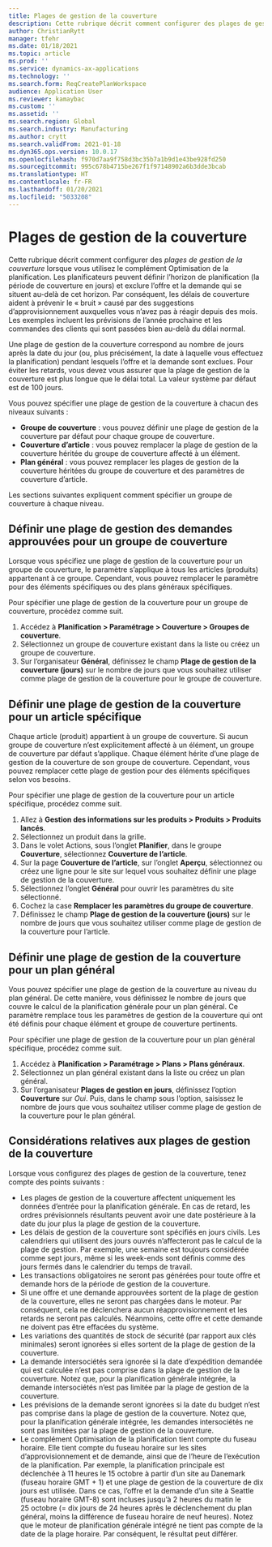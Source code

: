 ```yaml
---
title: Plages de gestion de la couverture
description: Cette rubrique décrit comment configurer des plages de gestion de la couverture lorsque vous utilisez le complément Optimisation de la planification. Une plage de gestion de la couverture indique votre horizon de planification et votre limite.
author: ChristianRytt
manager: tfehr
ms.date: 01/18/2021
ms.topic: article
ms.prod: ''
ms.service: dynamics-ax-applications
ms.technology: ''
ms.search.form: ReqCreatePlanWorkspace
audience: Application User
ms.reviewer: kamaybac
ms.custom: ''
ms.assetid: ''
ms.search.region: Global
ms.search.industry: Manufacturing
ms.author: crytt
ms.search.validFrom: 2021-01-18
ms.dyn365.ops.version: 10.0.17
ms.openlocfilehash: f970d7aa9f758d3bc35b7a1b9d1e43be928fd250
ms.sourcegitcommit: 995c678b4715be267f1f97148902a6b3dde3bcab
ms.translationtype: HT
ms.contentlocale: fr-FR
ms.lasthandoff: 01/20/2021
ms.locfileid: "5033208"
---
```

# <a name="coverage-time-fences"></a>Plages de gestion de la couverture

Cette rubrique décrit comment configurer des *plages de gestion de la couverture* lorsque vous utilisez le complément Optimisation de la planification. Les planificateurs peuvent définir l’horizon de planification (la période de couverture en jours) et exclure l’offre et la demande qui se situent au-delà de cet horizon. Par conséquent, les délais de couverture aident à prévenir le « bruit » causé par des suggestions d’approvisionnement auxquelles vous n’avez pas à réagir depuis des mois. Les exemples incluent les prévisions de l’année prochaine et les commandes des clients qui sont passées bien au-delà du délai normal.

Une plage de gestion de la couverture correspond au nombre de jours après la date du jour (ou, plus précisément, la date à laquelle vous effectuez la planification) pendant lesquels l’offre et la demande sont exclues. Pour éviter les retards, vous devez vous assurer que la plage de gestion de la couverture est plus longue que le délai total. La valeur système par défaut est de 100 jours.

Vous pouvez spécifier une plage de gestion de la couverture à chacun des niveaux suivants :

- **Groupe de couverture** : vous pouvez définir une plage de gestion de la couverture par défaut pour chaque groupe de couverture.
- **Couverture d’article** : vous pouvez remplacer la plage de gestion de la couverture héritée du groupe de couverture affecté à un élément.
- **Plan général** : vous pouvez remplacer les plages de gestion de la couverture héritées du groupe de couverture et des paramètres de couverture d’article.

Les sections suivantes expliquent comment spécifier un groupe de couverture à chaque niveau.

## <a name="set-a-coverage-time-fence-for-a-coverage-group"></a>Définir une plage de gestion des demandes approuvées pour un groupe de couverture

Lorsque vous spécifiez une plage de gestion de la couverture pour un groupe de couverture, le paramètre s’applique à tous les articles (produits) appartenant à ce groupe. Cependant, vous pouvez remplacer le paramètre pour des éléments spécifiques ou des plans généraux spécifiques.

Pour spécifier une plage de gestion de la couverture pour un groupe de couverture, procédez comme suit.

1. Accédez à **Planification \> Paramétrage \> Couverture \> Groupes de couverture**.
1. Sélectionnez un groupe de couverture existant dans la liste ou créez un groupe de couverture.
1. Sur l’organisateur **Général**, définissez le champ **Plage de gestion de la couverture (jours)** sur le nombre de jours que vous souhaitez utiliser comme plage de gestion de la couverture pour le groupe de couverture.

## <a name="set-a-coverage-time-fence-for-a-specific-item"></a>Définir une plage de gestion de la couverture pour un article spécifique

Chaque article (produit) appartient à un groupe de couverture. Si aucun groupe de couverture n’est explicitement affecté à un élément, un groupe de couverture par défaut s’applique. Chaque élément hérite d’une plage de gestion de la couverture de son groupe de couverture. Cependant, vous pouvez remplacer cette plage de gestion pour des éléments spécifiques selon vos besoins.

Pour spécifier une plage de gestion de la couverture pour un article spécifique, procédez comme suit.

1. Allez à **Gestion des informations sur les produits \> Produits \> Produits lancés**.
1. Sélectionnez un produit dans la grille.
1. Dans le volet Actions, sous l’onglet **Planifier**, dans le groupe **Couverture**, sélectionnez **Couverture de l’article**.
1. Sur la page **Couverture de l’article**, sur l’onglet **Aperçu**, sélectionnez ou créez une ligne pour le site sur lequel vous souhaitez définir une plage de gestion de la couverture.
1. Sélectionnez l’onglet **Général** pour ouvrir les paramètres du site sélectionné.
1. Cochez la case **Remplacer les paramètres du groupe de couverture**.
1. Définissez le champ **Plage de gestion de la couverture (jours)** sur le nombre de jours que vous souhaitez utiliser comme plage de gestion de la couverture pour l’article.

## <a name="set-a-coverage-time-fence-for-a-specific-master-plan"></a>Définir une plage de gestion de la couverture pour un plan général

Vous pouvez spécifier une plage de gestion de la couverture au niveau du plan général. De cette manière, vous définissez le nombre de jours que couvre le calcul de la planification générale pour un plan général. Ce paramètre remplace tous les paramètres de gestion de la couverture qui ont été définis pour chaque élément et groupe de couverture pertinents.

Pour spécifier une plage de gestion de la couverture pour un plan général spécifique, procédez comme suit.

1. Accédez à **Planification \> Paramétrage \> Plans \> Plans généraux**.
1. Sélectionnez un plan général existant dans la liste ou créez un plan général.
1. Sur l’organisateur **Plages de gestion en jours**, définissez l’option **Couverture** sur *Oui*. Puis, dans le champ sous l’option, saisissez le nombre de jours que vous souhaitez utiliser comme plage de gestion de la couverture pour le plan général.

## <a name="considerations-for-coverage-time-fences"></a>Considérations relatives aux plages de gestion de la couverture

Lorsque vous configurez des plages de gestion de la couverture, tenez compte des points suivants :

- Les plages de gestion de la couverture affectent uniquement les données d’entrée pour la planification générale. En cas de retard, les ordres prévisionnels résultants peuvent avoir une date postérieure à la date du jour plus la plage de gestion de la couverture.
- Les délais de gestion de la couverture sont spécifiés en jours civils. Les calendriers qui utilisent des jours ouvrés n’affecteront pas le calcul de la plage de gestion. Par exemple, une semaine est toujours considérée comme sept jours, même si les week-ends sont définis comme des jours fermés dans le calendrier du temps de travail.
- Les transactions obligatoires ne seront pas générées pour toute offre et demande hors de la période de gestion de la couverture.
- Si une offre et une demande approuvées sortent de la plage de gestion de la couverture, elles ne seront pas chargées dans le moteur. Par conséquent, cela ne déclenchera aucun réapprovisionnement et les retards ne seront pas calculés. Néanmoins, cette offre et cette demande ne doivent pas être effacées du système.
- Les variations des quantités de stock de sécurité (par rapport aux clés minimales) seront ignorées si elles sortent de la plage de gestion de la couverture.
- La demande intersociétés sera ignorée si la date d’expédition demandée qui est calculée n’est pas comprise dans la plage de gestion de la couverture. Notez que, pour la planification générale intégrée, la demande intersociétés n’est pas limitée par la plage de gestion de la couverture.
- Les prévisions de la demande seront ignorées si la date du budget n’est pas comprise dans la plage de gestion de la couverture. Notez que, pour la planification générale intégrée, les demandes intersociétés ne sont pas limitées par la plage de gestion de la couverture.
- Le complément Optimisation de la planification tient compte du fuseau horaire. Elle tient compte du fuseau horaire sur les sites d’approvisionnement et de demande, ainsi que de l’heure de l’exécution de la planification. Par exemple, la planification principale est déclenchée à 11 heures le 15 octobre à partir d’un site au Danemark (fuseau horaire GMT + 1) et une plage de gestion de la couverture de dix jours est utilisée. Dans ce cas, l’offre et la demande d’un site à Seattle (fuseau horaire GMT-8) sont incluses jusqu’à 2 heures du matin le 25 octobre (= dix jours de 24 heures après le déclenchement du plan général, moins la différence de fuseau horaire de neuf heures). Notez que le moteur de planification générale intégré ne tient pas compte de la date de la plage horaire. Par conséquent, le résultat peut différer.

